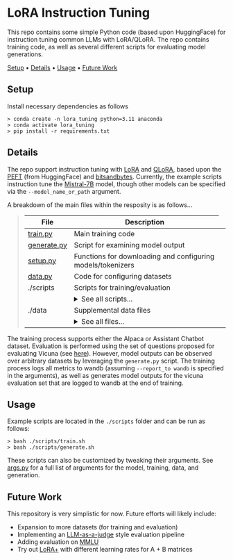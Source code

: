 # LoRA Instruction Tuning

This repo contains some simple Python code (based upon HuggingFace) for instruction tuning common LLMs with LoRA/QLoRA.
The repo contains training code, as well as several different scripts for evaluating model generations.

[Setup](#setup) •
[Details](#details) •
[Usage](#usage) •
[Future Work](#future-work)

## Setup

Install necessary dependencies as follows

```
> conda create -n lora_tuning python=3.11 anaconda
> conda activate lora_tuning
> pip install -r requirements.txt
```

## Details

The repo support instruction tuning with [LoRA](https://arxiv.org/abs/2106.09685) and [QLoRA](https://arxiv.org/abs/2305.14314), based upon the [PEFT](https://huggingface.co/docs/peft/en/index) (from HuggingFace) and [bitsandbytes](https://huggingface.co/docs/bitsandbytes/main/en/index).
Currently, the example scripts instruction tune the [Mistral-7B](https://mistral.ai/news/announcing-mistral-7b/) model, though other models can be specified via the `--model_name_or_path` argument.

A breakdown of the main files within the resposity is as follows...
   > | File                       | Description                                                 |
   > | ---------------------------| ------------------------------------------------------------|
   > | [train.py](train.py)       | Main training code                                          |
   > | [generate.py](generate.py) | Script for examining model output                           |
   > | [setup.py](setup.py)       | Functions for downloading and configuring models/tokenizers |
   > | [data.py](data.py)         | Code for configuring datasets                               |
   > | ./scripts                  | Scripts for training/evaluation                             |
   > | <td colspan=2><details><summary>See all scripts...</summary><ul><li colspan="2">**[train.sh](./scripts/train.sh)**: run instruction tuning (2x3090 GPUs)</li><li>**[generate.sh](./scripts/generate.sh)**: examine model outputs</li></ul></details> |
   > | ./data                     | Supplemental data files                                     |
   > | <td colspan=2><details><summary>See all files...</summary><ul><li colspan="2">**[vicuna_questions.json](./data/vicuna_questions.json)**: evaluation questions from [Vicuna](https://lmsys.org/blog/2023-03-30-vicuna/)</ul></details> |

The training process supports either the Alpaca or Assistant Chatbot dataset.
Evaluation is performed using the set of questions proposed for evaluating Vicuna (see [here](https://github.com/lm-sys/vicuna-blog-eval)).
However, model outputs can be observed over arbitrary datasets by leveraging the `generate.py` script.
The training process logs all metrics to wandb (assuming `--report_to wandb` is specified in the arguments), as well as generates model outputs for the vicuna evaluation set that are logged to wandb at the end of training. 

## Usage

Example scripts are located in the `./scripts` folder and can be run as follows:
```
> bash ./scripts/train.sh
> bash ./scripts/generate.sh
```
These scripts can also be customized by tweaking their arguments.
See [args.py](args.py) for a full list of arguments for the model, training, data, and generation.

## Future Work

This repository is very simplistic for now.
Future efforts will likely include:
* Expansion to more datasets (for training and evaluation)
* Implementing an [LLM-as-a-judge](https://arxiv.org/abs/2306.05685) style evaluation pipeline
* Adding evaluation on [MMLU](https://paperswithcode.com/sota/multi-task-language-understanding-on-mmlu)
* Try out [LoRA+](https://arxiv.org/abs/2402.12354) with different learning rates for A + B matrices 
